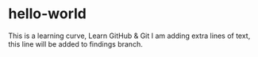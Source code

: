 # hello-world
This is a learning curve, Learn GitHub &amp; Git
I am adding extra lines of text, this line will be added to findings branch.
